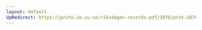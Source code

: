 ```yaml
---
layout: default
UpRedirect: https://pruto.im.uu.se/riksdagen-records-pdf/1876/prot-1876--ak--043/prot-1876--ak--043_012.pdf
---
```

